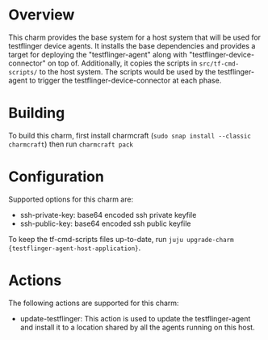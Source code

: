 # Overview

This charm provides the base system for a host system that will be used for
testflinger device agents. It installs the base dependencies and provides a
target for deploying the "testflinger-agent" along with
"testflinger-device-connector" on top of. Additionally, it copies the scripts
in `src/tf-cmd-scripts/` to the host system. The scripts would be used by the
testflinger-agent to trigger the testflinger-device-connector at each phase.

# Building
To build this charm, first install charmcraft (`sudo snap install --classic
charmcraft`) then run `charmcraft pack`

# Configuration
Supported options for this charm are:

  - ssh-private-key:
      base64 encoded ssh private keyfile
  - ssh-public-key:
      base64 encoded ssh public keyfile

To keep the tf-cmd-scripts files up-to-date, run `juju upgrade-charm
{testflinger-agent-host-application}`.

# Actions
The following actions are supported for this charm:

  - update-testflinger:
      This action is used to update the testflinger-agent and install it to a
      location shared by all the agents running on this host.
